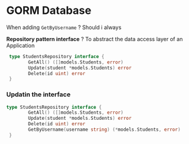 
# GORM Database 

When adding `GetByUsername`
? Should i always 

**Repository pattern interface**
? To abstract the data access layer of an Application
```go
 type StudentsRepository interface {
        GetAll() ([]models.Students, error)
        Update(student *models.Students) error
        Delete(id uint) error
 }

```


### Updatin the interface 

```go 
type StudentsRepository interface {
        GetAll() ([]models.Students, error)
        Update(student *models.Students) error
        Delete(id uint) error
      	GetByUsername(username string) (*models.Students, error)
 }
```